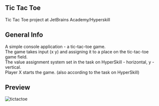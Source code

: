 ## Tic Tac Toe
Tic Tac Toe project at JetBrains Academy/Hyperskill

## General Info
A simple console application - a tic-tac-toe game.<br />
The game takes input (x y) and assigning it to a place on the tic-tac-toe game field. <br />
The value assignment system set in the task on HyperSkill - horizontal, y - vertical. <br />
Player X starts the game. (also according to the task on HyperSkill)

## Preview
![tictactoe](https://user-images.githubusercontent.com/56168607/220973962-0b0c42db-2465-4488-9d19-bd87e5850383.gif)
